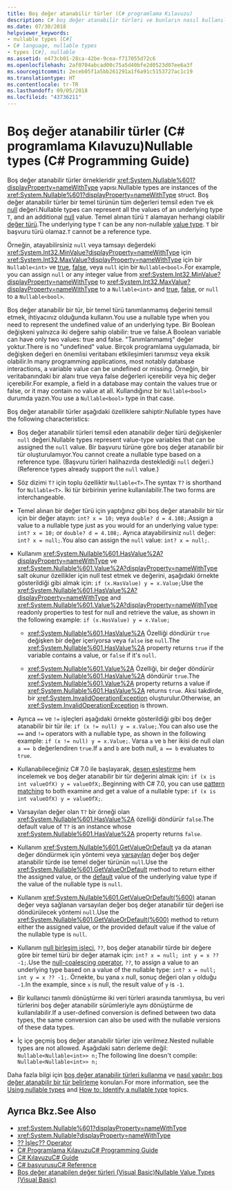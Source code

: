 ```yaml
---
title: Boş değer atanabilir türler (C# programlama Kılavuzu)
description: C# boş değer atanabilir türleri ve bunların nasıl kullanıldığı hakkında bilgi edinin
ms.date: 07/30/2018
helpviewer_keywords:
- nullable types [C#]
- C# language, nullable types
- types [C#], nullable
ms.assetid: e473cb01-28ca-42be-9cea-f717055d72c6
ms.openlocfilehash: 2af0704abcad00c75a5d40bfe2d0523d07ee6a3f
ms.sourcegitcommit: 2eceb05f1a5bb261291a1f6a91c5153727ac1c19
ms.translationtype: HT
ms.contentlocale: tr-TR
ms.lasthandoff: 09/05/2018
ms.locfileid: "43736211"
---
```

# <a name="nullable-types-c-programming-guide"></a><span data-ttu-id="4ff4b-103">Boş değer atanabilir türler (C# programlama Kılavuzu)</span><span class="sxs-lookup"><span data-stu-id="4ff4b-103">Nullable types (C# Programming Guide)</span></span>

<span data-ttu-id="4ff4b-104">Boş değer atanabilir türler örnekleridir <xref:System.Nullable%601?displayProperty=nameWithType> yapısı.</span><span class="sxs-lookup"><span data-stu-id="4ff4b-104">Nullable types are instances of the <xref:System.Nullable%601?displayProperty=nameWithType> struct.</span></span> <span data-ttu-id="4ff4b-105">Boş değer atanabilir türler bir temel türünün tüm değerleri temsil eden `T`ve ek [null](../../language-reference/keywords/null.md) değeri.</span><span class="sxs-lookup"><span data-stu-id="4ff4b-105">Nullable types can represent all the values of an underlying type `T`, and an additional [null](../../language-reference/keywords/null.md) value.</span></span> <span data-ttu-id="4ff4b-106">Temel alınan türü `T` alamayan herhangi olabilir [değer türü](../../language-reference/keywords/value-types.md).</span><span class="sxs-lookup"><span data-stu-id="4ff4b-106">The underlying type `T` can be any non-nullable [value type](../../language-reference/keywords/value-types.md).</span></span> <span data-ttu-id="4ff4b-107">`T` bir başvuru türü olamaz.</span><span class="sxs-lookup"><span data-stu-id="4ff4b-107">`T` cannot be a reference type.</span></span>

<span data-ttu-id="4ff4b-108">Örneğin, atayabilirsiniz `null` veya tamsayı değerdeki <xref:System.Int32.MinValue?displayProperty=nameWithType> için <xref:System.Int32.MaxValue?displayProperty=nameWithType> için bir `Nullable<int>` ve [true](../../language-reference/keywords/true-literal.md), [false](../../language-reference/keywords/false-literal.md), veya `null` için bir `Nullable<bool>`.</span><span class="sxs-lookup"><span data-stu-id="4ff4b-108">For example, you can assign `null` or any integer value from <xref:System.Int32.MinValue?displayProperty=nameWithType> to <xref:System.Int32.MaxValue?displayProperty=nameWithType> to a `Nullable<int>` and [true](../../language-reference/keywords/true-literal.md), [false](../../language-reference/keywords/false-literal.md), or `null` to a `Nullable<bool>`.</span></span>

<span data-ttu-id="4ff4b-109">Boş değer atanabilir bir tür, bir temel türü tanımlanmamış değerini temsil etmek, ihtiyacınız olduğunda kullanın.</span><span class="sxs-lookup"><span data-stu-id="4ff4b-109">You use a nullable type when you need to represent the undefined value of an underlying type.</span></span> <span data-ttu-id="4ff4b-110">Bir Boolean değişkeni yalnızca iki değere sahip olabilir: true ve false.</span><span class="sxs-lookup"><span data-stu-id="4ff4b-110">A Boolean variable can have only two values: true and false.</span></span> <span data-ttu-id="4ff4b-111">"Tanımlanmamış" değer yoktur.</span><span class="sxs-lookup"><span data-stu-id="4ff4b-111">There is no "undefined" value.</span></span> <span data-ttu-id="4ff4b-112">Birçok programlama uygulamada, bir değişken değeri en önemlisi veritabanı etkileşimleri tanımsız veya eksik olabilir.</span><span class="sxs-lookup"><span data-stu-id="4ff4b-112">In many programming applications, most notably database interactions, a variable value can be undefined or missing.</span></span> <span data-ttu-id="4ff4b-113">Örneğin, bir veritabanındaki bir alanı true veya false değerleri içerebilir veya hiç değer içerebilir.</span><span class="sxs-lookup"><span data-stu-id="4ff4b-113">For example, a field in a database may contain the values true or false, or it may contain no value at all.</span></span> <span data-ttu-id="4ff4b-114">Kullandığınız bir `Nullable<bool>` durumda yazın.</span><span class="sxs-lookup"><span data-stu-id="4ff4b-114">You use a `Nullable<bool>` type in that case.</span></span>

<span data-ttu-id="4ff4b-115">Boş değer atanabilir türler aşağıdaki özelliklere sahiptir:</span><span class="sxs-lookup"><span data-stu-id="4ff4b-115">Nullable types have the following characteristics:</span></span>
  
- <span data-ttu-id="4ff4b-116">Boş değer atanabilir türleri temsil eden atanabilir değer türü değişkenler `null` değeri.</span><span class="sxs-lookup"><span data-stu-id="4ff4b-116">Nullable types represent value-type variables that can be assigned the `null` value.</span></span> <span data-ttu-id="4ff4b-117">Bir başvuru türüne göre boş değer atanabilir bir tür oluşturulamıyor.</span><span class="sxs-lookup"><span data-stu-id="4ff4b-117">You cannot create a nullable type based on a reference type.</span></span> <span data-ttu-id="4ff4b-118">(Başvuru türleri halihazırda desteklediği `null` değeri.)</span><span class="sxs-lookup"><span data-stu-id="4ff4b-118">(Reference types already support the `null` value.)</span></span>  
  
- <span data-ttu-id="4ff4b-119">Söz dizimi `T?` için toplu özelliktir `Nullable<T>`.</span><span class="sxs-lookup"><span data-stu-id="4ff4b-119">The syntax `T?` is shorthand for `Nullable<T>`.</span></span> <span data-ttu-id="4ff4b-120">İki tür birbirinin yerine kullanılabilir.</span><span class="sxs-lookup"><span data-stu-id="4ff4b-120">The two forms are interchangeable.</span></span>  
  
- <span data-ttu-id="4ff4b-121">Temel alınan bir değer türü için yaptığınız gibi boş değer atanabilir bir tür için bir değer atayın: `int? x = 10;` veya `double? d = 4.108;`.</span><span class="sxs-lookup"><span data-stu-id="4ff4b-121">Assign a value to a nullable type just as you would for an underlying value type: `int? x = 10;` or `double? d = 4.108;`.</span></span> <span data-ttu-id="4ff4b-122">Ayrıca atayabilirsiniz `null` değer: `int? x = null;`.</span><span class="sxs-lookup"><span data-stu-id="4ff4b-122">You also can assign the `null` value: `int? x = null;`.</span></span>  
  
- <span data-ttu-id="4ff4b-123">Kullanım <xref:System.Nullable%601.HasValue%2A?displayProperty=nameWithType> ve <xref:System.Nullable%601.Value%2A?displayProperty=nameWithType> salt okunur özellikler için null test etmek ve değerini, aşağıdaki örnekte gösterildiği gibi almak için: `if (x.HasValue) y = x.Value;`</span><span class="sxs-lookup"><span data-stu-id="4ff4b-123">Use the <xref:System.Nullable%601.HasValue%2A?displayProperty=nameWithType> and <xref:System.Nullable%601.Value%2A?displayProperty=nameWithType> readonly properties to test for null and retrieve the value, as shown in the following example: `if (x.HasValue) y = x.Value;`</span></span>  
  
  - <span data-ttu-id="4ff4b-124"><xref:System.Nullable%601.HasValue%2A> Özelliği döndürür `true` değişken bir değer içeriyorsa veya `false` ise `null`.</span><span class="sxs-lookup"><span data-stu-id="4ff4b-124">The <xref:System.Nullable%601.HasValue%2A> property returns `true` if the variable contains a value, or `false` if it's `null`.</span></span>
  
  - <span data-ttu-id="4ff4b-125"><xref:System.Nullable%601.Value%2A> Özelliği, bir değer döndürür <xref:System.Nullable%601.HasValue%2A> döndürür `true`.</span><span class="sxs-lookup"><span data-stu-id="4ff4b-125">The <xref:System.Nullable%601.Value%2A> property returns a value if <xref:System.Nullable%601.HasValue%2A> returns `true`.</span></span> <span data-ttu-id="4ff4b-126">Aksi takdirde, bir <xref:System.InvalidOperationException> oluşturulur.</span><span class="sxs-lookup"><span data-stu-id="4ff4b-126">Otherwise, an <xref:System.InvalidOperationException> is thrown.</span></span>  
  
- <span data-ttu-id="4ff4b-127">Ayrıca `==` ve `!=` işleçleri aşağıdaki örnekte gösterildiği gibi boş değer atanabilir bir tür ile: `if (x != null) y = x.Value;`.</span><span class="sxs-lookup"><span data-stu-id="4ff4b-127">You can also use the `==` and `!=` operators with a nullable type, as shown in the following example: `if (x != null) y = x.Value;`.</span></span> <span data-ttu-id="4ff4b-128">Varsa `a` ve `b` her ikisi de null olan `a == b` değerlendiren `true`.</span><span class="sxs-lookup"><span data-stu-id="4ff4b-128">If `a` and `b` are both null, `a == b` evaluates to `true`.</span></span>  

- <span data-ttu-id="4ff4b-129">Kullanabileceğiniz C# 7.0 ile başlayarak, [desen eşleştirme](../../pattern-matching.md#the-is-type-pattern-expression) hem incelemek ve boş değer atanabilir bir tür değerini almak için: `if (x is int valueOfX) y = valueOfX;`.</span><span class="sxs-lookup"><span data-stu-id="4ff4b-129">Beginning with C# 7.0, you can use [pattern matching](../../pattern-matching.md#the-is-type-pattern-expression) to both examine and get a value of a nullable type: `if (x is int valueOfX) y = valueOfX;`.</span></span>
  
- <span data-ttu-id="4ff4b-130">Varsayılan değer olan `T?` bir örneği olan <xref:System.Nullable%601.HasValue%2A> özelliği döndürür `false`.</span><span class="sxs-lookup"><span data-stu-id="4ff4b-130">The default value of `T?` is an instance whose <xref:System.Nullable%601.HasValue%2A> property returns `false`.</span></span>  

- <span data-ttu-id="4ff4b-131">Kullanım <xref:System.Nullable%601.GetValueOrDefault> ya da atanan değer döndürmek için yöntemi veya [varsayılan](../../language-reference/keywords/default-values-table.md) değer boş değer atanabilir türde ise temel değer türünün `null`.</span><span class="sxs-lookup"><span data-stu-id="4ff4b-131">Use the <xref:System.Nullable%601.GetValueOrDefault> method to return either the assigned value, or the [default](../../language-reference/keywords/default-values-table.md) value of the underlying value type if the value of the nullable type is `null`.</span></span>  

- <span data-ttu-id="4ff4b-132">Kullanım <xref:System.Nullable%601.GetValueOrDefault(%600)> atanan değer veya sağlanan varsayılan değer boş değer atanabilir tür değeri ise döndürülecek yöntemi `null`.</span><span class="sxs-lookup"><span data-stu-id="4ff4b-132">Use the <xref:System.Nullable%601.GetValueOrDefault(%600)> method to return either the assigned value, or the provided default value if the value of the nullable type is `null`.</span></span>
  
- <span data-ttu-id="4ff4b-133">Kullanım [null birleşim işleci](../../language-reference/operators/null-coalescing-operator.md), `??`, boş değer atanabilir türde bir değere göre bir temel türü bir değer atamak için: `int? x = null; int y = x ?? -1;`.</span><span class="sxs-lookup"><span data-stu-id="4ff4b-133">Use the [null-coalescing operator](../../language-reference/operators/null-coalescing-operator.md), `??`, to assign a value to an underlying type based on a value of the nullable type: `int? x = null; int y = x ?? -1;`.</span></span> <span data-ttu-id="4ff4b-134">Örnekte, bu yana `x` null, sonuç değeri olan `y` olduğu `-1`.</span><span class="sxs-lookup"><span data-stu-id="4ff4b-134">In the example, since `x` is null, the result value of `y` is `-1`.</span></span>

- <span data-ttu-id="4ff4b-135">Bir kullanıcı tanımlı dönüştürme iki veri türleri arasında tanımlıysa, bu veri türlerini boş değer atanabilir sürümleriyle aynı dönüştürme de kullanılabilir.</span><span class="sxs-lookup"><span data-stu-id="4ff4b-135">If a user-defined conversion is defined between two data types, the same conversion can also be used with the nullable versions of these data types.</span></span>
  
- <span data-ttu-id="4ff4b-136">İç içe geçmiş boş değer atanabilir türler izin verilmez.</span><span class="sxs-lookup"><span data-stu-id="4ff4b-136">Nested nullable types are not allowed.</span></span> <span data-ttu-id="4ff4b-137">Aşağıdaki satırı derleme değil: `Nullable<Nullable<int>> n;`</span><span class="sxs-lookup"><span data-stu-id="4ff4b-137">The following line doesn't compile: `Nullable<Nullable<int>> n;`</span></span>  

<span data-ttu-id="4ff4b-138">Daha fazla bilgi için [boş değer atanabilir türleri kullanma](using-nullable-types.md) ve [nasıl yapılır: boş değer atanabilir bir tür belirleme](how-to-identify-a-nullable-type.md) konuları.</span><span class="sxs-lookup"><span data-stu-id="4ff4b-138">For more information, see the [Using nullable types](using-nullable-types.md) and [How to: Identify a nullable type](how-to-identify-a-nullable-type.md) topics.</span></span>
  
## <a name="see-also"></a><span data-ttu-id="4ff4b-139">Ayrıca Bkz.</span><span class="sxs-lookup"><span data-stu-id="4ff4b-139">See Also</span></span>

- <xref:System.Nullable%601?displayProperty=nameWithType>  
- <xref:System.Nullable?displayProperty=nameWithType>  
- [<span data-ttu-id="4ff4b-140">?? İşleç</span><span class="sxs-lookup"><span data-stu-id="4ff4b-140">?? Operator</span></span>](../../language-reference/operators/null-coalescing-operator.md)  
- [<span data-ttu-id="4ff4b-141">C# Programlama Kılavuzu</span><span class="sxs-lookup"><span data-stu-id="4ff4b-141">C# Programming Guide</span></span>](../index.md)  
- [<span data-ttu-id="4ff4b-142">C# Kılavuzu</span><span class="sxs-lookup"><span data-stu-id="4ff4b-142">C# Guide</span></span>](../../index.md)  
- [<span data-ttu-id="4ff4b-143">C# başvurusu</span><span class="sxs-lookup"><span data-stu-id="4ff4b-143">C# Reference</span></span>](../../language-reference/index.md)  
- [<span data-ttu-id="4ff4b-144">Boş değer atanabilen değer türleri (Visual Basic)</span><span class="sxs-lookup"><span data-stu-id="4ff4b-144">Nullable Value Types (Visual Basic)</span></span>](../../../visual-basic/programming-guide/language-features/data-types/nullable-value-types.md)  
